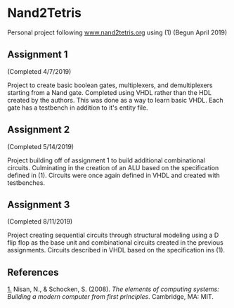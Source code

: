 # Nand2Tetris
Personal project following www.nand2tetris.org using (1) (Begun April 2019)

## Assignment 1

(Completed 4/7/2019)

Project to create basic boolean gates, multiplexers, and demultiplexers starting from a Nand gate.  Completed using VHDL rather than the HDL created by the authors.  This was done as a way to learn basic VHDL.  Each gate has a testbench in addition to it's entity file.  


## Assignment 2

(Completed 5/14/2019)

Project building off of assignment 1 to build additional combinational circuits.  Culminating in the creation of an ALU based on the specification defined in (1).  Circuits were once again defined in VHDL and created with testbenches.  

## Assignment 3

(Completed 8/11/2019)

Project creating sequential circuits through structural modeling using a D flip flop as the base unit and combinational circuits created in the previous assignments.  Circuits described in VHDL based on the specification ins (1).  


## References 

[1.](mitpress.mit.edu/books/elements-computing-systems) Nisan, N., & Schocken, S. (2008). _The elements of computing systems: Building a modern computer from first principles_. Cambridge, MA: MIT. 
